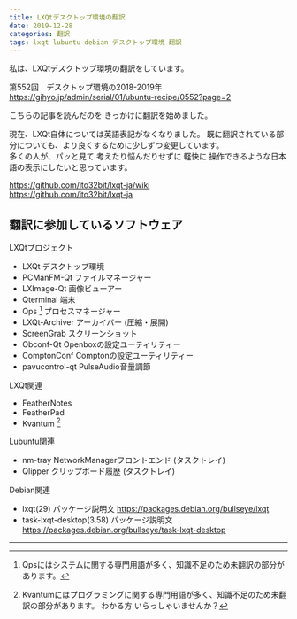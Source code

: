 ```yaml
---
title: LXQtデスクトップ環境の翻訳
date: 2019-12-28
categories: 翻訳
tags: lxqt lubuntu debian デスクトップ環境 翻訳
---
```


私は、LXQtデスクトップ環境の翻訳をしています。

第552回　デスクトップ環境の2018-2019年  
<https://gihyo.jp/admin/serial/01/ubuntu-recipe/0552?page=2>

こちらの記事を読んだのを きっかけに翻訳を始めました。

現在、LXQt自体については英語表記がなくなりました。
既に翻訳されている部分についても、より良くするために少しずつ変更しています。  
多くの人が、パッと見て 考えたり悩んだりせずに 軽快に 操作できるような日本語の表示にしたいと思っています。

<https://github.com/ito32bit/lxqt-ja/wiki>  
<https://github.com/ito32bit/lxqt-ja>

## 翻訳に参加しているソフトウェア

LXQtプロジェクト

- LXQt デスクトップ環境
- PCManFM-Qt ファイルマネージャー
- LXImage-Qt 画像ビューアー
- Qterminal 端末
- Qps [^qps] プロセスマネージャー
- LXQt-Archiver アーカイバー (圧縮・展開)
- ScreenGrab スクリーンショット
- Obconf-Qt Openboxの設定ユーティリティー
- ComptonConf Comptonの設定ユーティリティー
- pavucontrol-qt PulseAudio音量調節

[^qps]: Qpsにはシステムに関する専門用語が多く、知識不足のため未翻訳の部分があります。

LXQt関連
- FeatherNotes
- FeatherPad
- Kvantum [^k]

[^k]: Kvantumにはプログラミングに関する専門用語が多く、知識不足のため未翻訳の部分があります。
わかる方 いらっしゃいませんか？

Lubuntu関連

- nm-tray NetworkManagerフロントエンド (タスクトレイ)
- Qlipper クリップボード履歴 (タスクトレイ)

Debian関連

- lxqt(29) パッケージ説明文  <https://packages.debian.org/bullseye/lxqt>
- task-lxqt-desktop(3.58) パッケージ説明文 <https://packages.debian.org/bullseye/task-lxqt-desktop>

***
